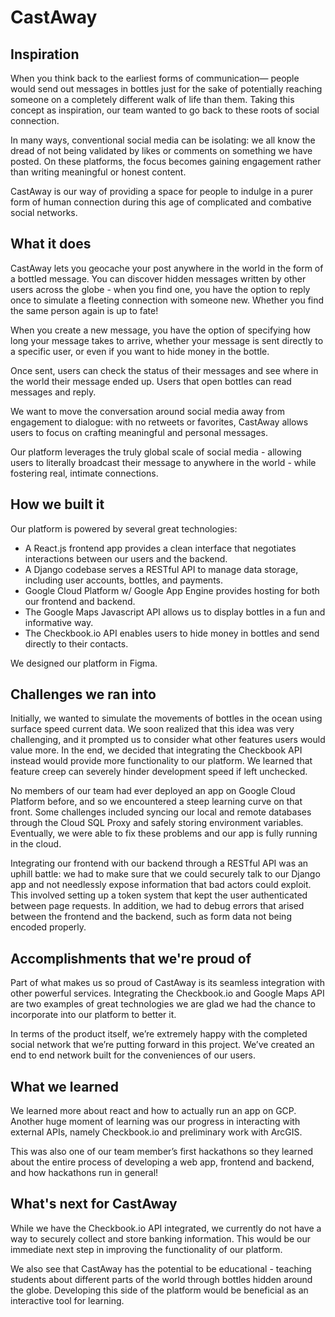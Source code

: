 # CastAway

## Inspiration
When you think back to the earliest forms of communication— people would send out messages in bottles just for the sake of potentially reaching someone on a completely different walk of life than them. 
Taking this concept as inspiration, our team wanted to go back to these roots of social connection. 

In many ways, conventional social media can be isolating: we all know the dread of not being validated by likes or comments on something we have posted. On these platforms, the focus becomes gaining engagement rather than writing meaningful or honest content.

CastAway is our way of providing a space for people to indulge in a purer form of human connection during this age of complicated and combative social networks.

## What it does
CastAway lets you geocache your post anywhere in the world in the form of a bottled message. You can discover hidden messages written by other users across the globe - when you find one, you have the option to reply once to simulate a fleeting connection with someone new. Whether you find the same person again is up to fate! 

When you create a new message, you have the option of specifying how long your message takes to arrive, whether your message is sent directly to a specific user, or even if you want to hide money in the bottle.

Once sent, users can check the status of their messages and see where in the world their message ended up. Users that open bottles can read messages and reply.

We want to move the conversation around social media away from engagement to dialogue: with no retweets or favorites, CastAway allows users to focus on crafting meaningful and personal messages.

Our platform leverages the truly global scale of social media - allowing users to literally broadcast their message to anywhere in the world - while fostering real, intimate connections.

## How we built it
Our platform is powered by several great technologies:

- A React.js frontend app provides a clean interface that negotiates interactions between our users and the backend.
- A Django codebase serves a RESTful API to manage data storage, including user accounts, bottles, and payments.
- Google Cloud Platform w/ Google App Engine provides hosting for both our frontend and backend.
- The Google Maps Javascript API allows us to display bottles in a fun and informative way.
- The Checkbook.io API enables users to hide money in bottles and send directly to their contacts.

We designed our platform in Figma.

## Challenges we ran into
Initially, we wanted to simulate the movements of bottles in the ocean using surface speed current data. We soon realized that this idea was very challenging, and it prompted us to consider what other features users would value more. In the end, we decided that integrating the Checkbook API instead would provide more functionality to our platform. We learned that feature creep can severely hinder development speed if left unchecked.

No members of our team had ever deployed an app on Google Cloud Platform before, and so we encountered a steep learning curve on that front. Some challenges included syncing our local and remote databases through the Cloud SQL Proxy and safely storing environment variables. Eventually, we were able to fix these problems and our app is fully running in the cloud.

Integrating our frontend with our backend through a RESTful API was an uphill battle: we had to make sure that we could securely talk to our Django app and not needlessly expose information that bad actors could exploit. This involved setting up a token system that kept the user authenticated between page requests. In addition, we had to debug errors that arised between the frontend and the backend, such as form data not being encoded properly.

## Accomplishments that we're proud of
Part of what makes us so proud of CastAway is its seamless integration with other powerful services. Integrating the Checkbook.io and Google Maps API are two examples of great technologies we are glad we had the chance to incorporate into our platform to better it.

In terms of the product itself, we’re extremely happy with the completed social network that we’re putting forward in this project. We’ve created an end to end network built for the conveniences of our users.

## What we learned
We learned more about react and how to actually run an app on GCP. Another huge moment of learning was our progress in interacting with external APIs, namely Checkbook.io and preliminary work with ArcGIS. 

This was also one of our team member’s first hackathons so they learned about the entire process of developing a web app, frontend and backend, and how hackathons run in general! 

## What's next for CastAway
While we have the Checkbook.io API integrated, we currently do not have a way to securely collect and store banking information. This would be our immediate next step in improving the functionality of our platform.

We also see that CastAway has the potential to be educational - teaching students about different parts of the world through bottles hidden around the globe. Developing this side of the platform would be beneficial as an interactive tool for learning.
